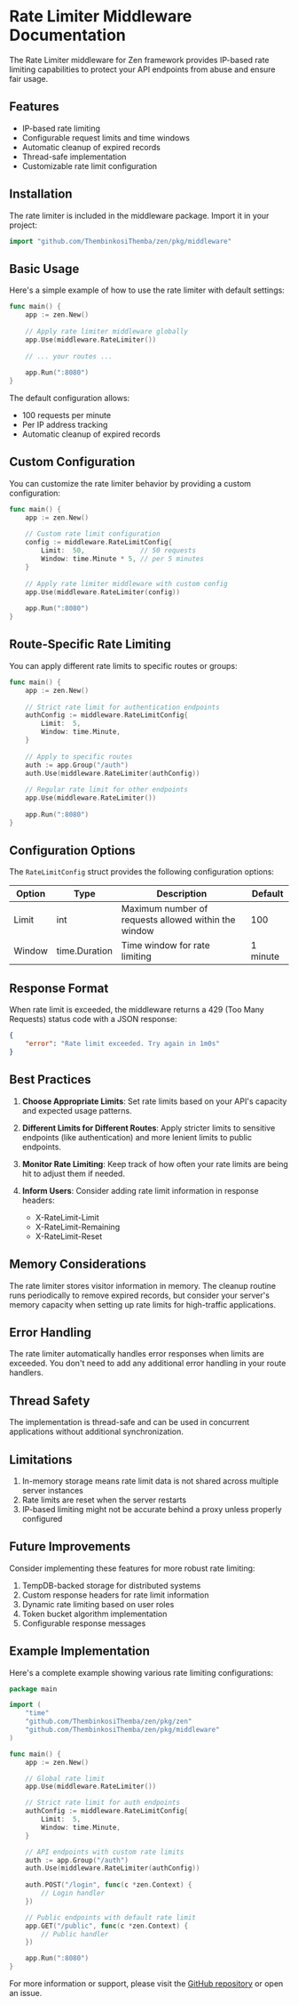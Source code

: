 # Rate Limiter Middleware Documentation

The Rate Limiter middleware for Zen framework provides IP-based rate limiting capabilities to protect your API endpoints from abuse and ensure fair usage.

## Features

- IP-based rate limiting
- Configurable request limits and time windows
- Automatic cleanup of expired records
- Thread-safe implementation
- Customizable rate limit configuration

## Installation

The rate limiter is included in the middleware package. Import it in your project:

```go
import "github.com/ThembinkosiThemba/zen/pkg/middleware"
```

## Basic Usage

Here's a simple example of how to use the rate limiter with default settings:

```go
func main() {
    app := zen.New()
    
    // Apply rate limiter middleware globally
    app.Use(middleware.RateLimiter())
    
    // ... your routes ...
    
    app.Run(":8080")
}
```

The default configuration allows:
- 100 requests per minute
- Per IP address tracking
- Automatic cleanup of expired records

## Custom Configuration

You can customize the rate limiter behavior by providing a custom configuration:

```go
func main() {
    app := zen.New()
    
    // Custom rate limit configuration
    config := middleware.RateLimitConfig{
        Limit:  50,              // 50 requests
        Window: time.Minute * 5, // per 5 minutes
    }
    
    // Apply rate limiter middleware with custom config
    app.Use(middleware.RateLimiter(config))
    
    app.Run(":8080")
}
```

## Route-Specific Rate Limiting

You can apply different rate limits to specific routes or groups:

```go
func main() {
    app := zen.New()
    
    // Strict rate limit for authentication endpoints
    authConfig := middleware.RateLimitConfig{
        Limit:  5,
        Window: time.Minute,
    }
    
    // Apply to specific routes
    auth := app.Group("/auth")
    auth.Use(middleware.RateLimiter(authConfig))
    
    // Regular rate limit for other endpoints
    app.Use(middleware.RateLimiter())
    
    app.Run(":8080")
}
```

## Configuration Options

The `RateLimitConfig` struct provides the following configuration options:

| Option | Type | Description | Default |
|--------|------|-------------|---------|
| Limit | int | Maximum number of requests allowed within the window | 100 |
| Window | time.Duration | Time window for rate limiting | 1 minute |

## Response Format

When rate limit is exceeded, the middleware returns a 429 (Too Many Requests) status code with a JSON response:

```json
{
    "error": "Rate limit exceeded. Try again in 1m0s"
}
```

## Best Practices

1. **Choose Appropriate Limits**: Set rate limits based on your API's capacity and expected usage patterns.

2. **Different Limits for Different Routes**: Apply stricter limits to sensitive endpoints (like authentication) and more lenient limits to public endpoints.

3. **Monitor Rate Limiting**: Keep track of how often your rate limits are being hit to adjust them if needed.

4. **Inform Users**: Consider adding rate limit information in response headers:
   - X-RateLimit-Limit
   - X-RateLimit-Remaining
   - X-RateLimit-Reset

## Memory Considerations

The rate limiter stores visitor information in memory. The cleanup routine runs periodically to remove expired records, but consider your server's memory capacity when setting up rate limits for high-traffic applications.

## Error Handling

The rate limiter automatically handles error responses when limits are exceeded. You don't need to add any additional error handling in your route handlers.

## Thread Safety

The implementation is thread-safe and can be used in concurrent applications without additional synchronization.

## Limitations

1. In-memory storage means rate limit data is not shared across multiple server instances
2. Rate limits are reset when the server restarts
3. IP-based limiting might not be accurate behind a proxy unless properly configured

## Future Improvements

Consider implementing these features for more robust rate limiting:

1. TempDB-backed storage for distributed systems
2. Custom response headers for rate limit information
3. Dynamic rate limiting based on user roles
4. Token bucket algorithm implementation
5. Configurable response messages

## Example Implementation

Here's a complete example showing various rate limiting configurations:

```go
package main

import (
    "time"
    "github.com/ThembinkosiThemba/zen/pkg/zen"
    "github.com/ThembinkosiThemba/zen/pkg/middleware"
)

func main() {
    app := zen.New()

    // Global rate limit
    app.Use(middleware.RateLimiter())

    // Strict rate limit for auth endpoints
    authConfig := middleware.RateLimitConfig{
        Limit:  5,
        Window: time.Minute,
    }

    // API endpoints with custom rate limits
    auth := app.Group("/auth")
    auth.Use(middleware.RateLimiter(authConfig))
    
    auth.POST("/login", func(c *zen.Context) {
        // Login handler
    })

    // Public endpoints with default rate limit
    app.GET("/public", func(c *zen.Context) {
        // Public handler
    })

    app.Run(":8080")
}
```

For more information or support, please visit the [GitHub repository](https://github.com/ThembinkosiThemba/zen) or open an issue.